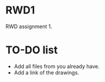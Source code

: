 # RWD1
RWD assignment 1. 

# TO-DO list
- Add all files from you already have.
- Add a link of the drawings.
